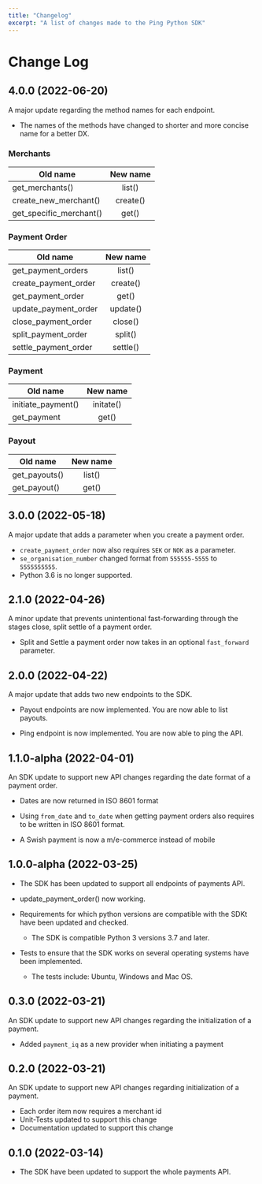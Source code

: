 ```yaml
---
title: "Changelog"
excerpt: "A list of changes made to the Ping Python SDK"
---
```


# Change Log

## 4.0.0 (2022-06-20)

A major update regarding the method names for each endpoint.

- The names of the methods have changed to shorter and more concise name for a better DX.

### Merchants

| Old name                | New name |
| ----------------------- | :------: |
| get_merchants()         |  list()  |
| create_new_merchant()   | create() |
| get_specific_merchant() |  get()   |

### Payment Order

| Old name             | New name |
| -------------------- | :------: |
| get_payment_orders   |  list()  |
| create_payment_order | create() |
| get_payment_order    |  get()   |
| update_payment_order | update() |
| close_payment_order  | close()  |
| split_payment_order  | split()  |
| settle_payment_order | settle() |

### Payment

| Old name           | New name  |
| ------------------ | :-------: |
| initiate_payment() | initate() |
| get_payment        |   get()   |

### Payout

| Old name      | New name |
| ------------- | :------: |
| get_payouts() |  list()  |
| get_payout()  |  get()   |

## 3.0.0 (2022-05-18)

A major update that adds a parameter when you create a payment order.

- `create_payment_order` now also requires `SEK` or `NOK` as a parameter.
- `se_organisation_number` changed format from `555555-5555` to `5555555555`.
- Python 3.6 is no longer supported.

## 2.1.0 (2022-04-26)

A minor update that prevents unintentional fast-forwarding through the stages close, split settle of a payment order.

- Split and Settle a payment order now takes in an optional `fast_forward` parameter.

## 2.0.0 (2022-04-22)

A major update that adds two new endpoints to the SDK.

- Payout endpoints are now implemented. You are now able to list payouts.

- Ping endpoint is now implemented. You are now able to ping the API.

## 1.1.0-alpha (2022-04-01)

An SDK update to support new API changes regarding the date format of a payment order.

- Dates are now returned in ISO 8601 format

- Using `from_date` and `to_date` when getting payment orders also requires to be written in ISO 8601 format.

- A Swish payment is now a m/e-commerce instead of mobile

## 1.0.0-alpha (2022-03-25)

- The SDK has been updated to support all endpoints of payments API.

- update_payment_order() now working.

- Requirements for which python versions are compatible with the SDKt have been updated and checked.

  - The SDK is compatible Python 3 versions 3.7 and later.

- Tests to ensure that the SDK works on several operating systems have been implemented.
  - The tests include: Ubuntu, Windows and Mac OS.

## 0.3.0 (2022-03-21)

An SDK update to support new API changes regarding the initialization of a payment.

- Added `payment_iq` as a new provider when initiating a payment

## 0.2.0 (2022-03-21)

An SDK update to support new API changes regarding initialization of a payment.

- Each order item now requires a merchant id
- Unit-Tests updated to support this change
- Documentation updated to support this change

## 0.1.0 (2022-03-14)

- The SDK have been updated to support the whole payments API.
